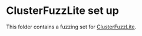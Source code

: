 # ClusterFuzzLite set up

This folder contains a fuzzing set for [ClusterFuzzLite](https://google.github.io/clusterfuzzlite).